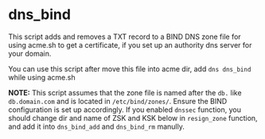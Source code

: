 # dns_bind

This script adds and removes a TXT record to a BIND DNS zone file for using acme.sh to get a certificate, if you set up an authority dns server for your domain.

You can use this script after move this file into acme dir, add `dns dns_bind` while using acme.sh 
 
**NOTE:** This script assumes that the zone file is named after the `db.` like `db.domain.com` and is located in `/etc/bind/zones/`. Ensure the BIND configuration is set up accordingly.
 If you enabled `dnssec` function, you should change dir and name of ZSK and KSK below in `resign_zone` function, and add it into `dns_bind_add` and `dns_bind_rm` manully.
